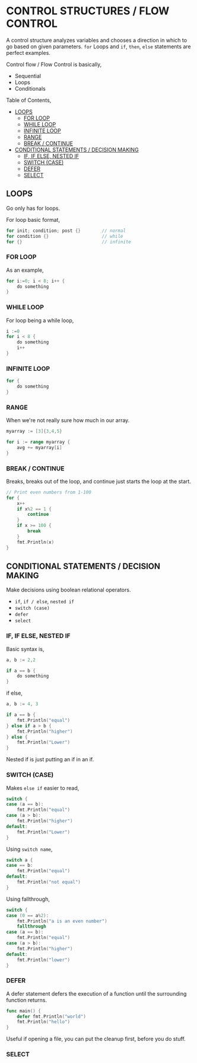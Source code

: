 # CONTROL STRUCTURES / FLOW CONTROL

A control structure analyzes variables and chooses a direction
in which to go based on given parameters.
`for` Loops and `if`, `then`, `else` statements are perfect examples.

Control flow / Flow Control is basically,

* Sequential
* Loops
* Conditionals

Table of Contents,

* [LOOPS](https://github.com/JeffDeCola/my-cheat-sheets/tree/master/software/development/languages/go-cheat-sheet#loops)
  * [FOR LOOP](https://github.com/JeffDeCola/my-cheat-sheets/tree/master/software/development/languages/go-cheat-sheet#for-loop)
  * [WHILE LOOP](https://github.com/JeffDeCola/my-cheat-sheets/tree/master/software/development/languages/go-cheat-sheet#while-loop)
  * [INFINITE LOOP](https://github.com/JeffDeCola/my-cheat-sheets/tree/master/software/development/languages/go-cheat-sheet#infinite-loop)
  * [RANGE](https://github.com/JeffDeCola/my-cheat-sheets/tree/master/software/development/languages/go-cheat-sheet#range)
  * [BREAK / CONTINUE](https://github.com/JeffDeCola/my-cheat-sheets/tree/master/software/development/languages/go-cheat-sheet#break--continue)
* [CONDITIONAL STATEMENTS /  DECISION MAKING](https://github.com/JeffDeCola/my-cheat-sheets/tree/master/software/development/languages/go-cheat-sheet#conditional-statements---decision-making)
  * [IF, IF ELSE, NESTED IF](https://github.com/JeffDeCola/my-cheat-sheets/tree/master/software/development/languages/go-cheat-sheet#if-if-else-nested-if)
  * [SWITCH (CASE)](https://github.com/JeffDeCola/my-cheat-sheets/tree/master/software/development/languages/go-cheat-sheet#switch-case)
  * [DEFER](https://github.com/JeffDeCola/my-cheat-sheets/tree/master/software/development/languages/go-cheat-sheet#defer)
  * [SELECT](https://github.com/JeffDeCola/my-cheat-sheets/tree/master/software/development/languages/go-cheat-sheet#select)

## LOOPS

Go only has for loops.

For loop basic format,

```go
for init; condition; post {}        // normal
for condition {}                    // while
for {}                              // infinite
```

### FOR LOOP

As an example,

```go
for i:=0; i < 8; i++ {
    do something
}
```

### WHILE LOOP

For loop being a while loop,

```go
i :=0
for i < 8 {
    do something
    i++
}
```

### INFINITE LOOP

```go
for {
    do something
}
```

### RANGE

When we're not really sure how much in our array.

```go
myarray := [3]{3,4,5}

for i := range myarray {
    avg += myarray[i]
}
```

### BREAK / CONTINUE

Breaks, breaks out of the loop, and continue just starts
the loop at the start.

```go
// Print even numbers from 1-100
for {
    x++
    if x%2 == 1 {
        continue
    }
    if x >= 100 {
        break
    }
    fmt.Println(x)
}
```

## CONDITIONAL STATEMENTS /  DECISION MAKING

Make decisions using boolean relational operators.

* `if`, `if / else`, `nested if`
* `switch (case)`
* `defer`
* `select`

### IF, IF ELSE, NESTED IF

Basic syntax is,

```go
a, b := 2,2

if a == b {
    do something
}
```

if else,

```go
a, b := 4, 3

if a == b {
    fmt.Println("equal")
} else if a > b {
    fmt.Println("higher")
} else {
    fmt.Println("Lower")
}
```

Nested if is just putting an if in an if.

### SWITCH (CASE)

Makes `else if` easier to read,

```go
switch {
case (a == b):
    fmt.Println("equal")
case (a > b):
    fmt.Println("higher")
default:
    fmt.Println("Lower")
}
```

Using `switch name`,

```go
switch a {
case == b:
    fmt.Println("equal")
default:
    fmt.Println("not equal")
}
```

Using fallthrough,

```go
switch {
case (0 == a%2):
    fmt.Println("a is an even number")
    fallthrough
case (a == b):
    fmt.Println("equal")
case (a > b):
    fmt.Println("higher")
default:
    fmt.Println("lower")
}
```

### DEFER

A defer statement defers the execution of a function until the surrounding
function returns.

```go
func main() {
    defer fmt.Println("world")
    fmt.Println("hello")
}
```

Useful if opening a file, you can put the cleanup first, before you do stuff.

### SELECT


